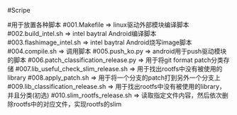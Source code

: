 #Scripe

#用于放置各种脚本
#001.Makefile										=>		linux驱动外部模块编译脚本
#002.build_intel.sh									=>		intel baytral Android编译脚本
#003.flashimage_intel.sh							=>		intel baytral Android烧写image脚本
#004.compile.sh										=>		调用脚本
#005.push_ko.py										=>		android用于push驱动模块的脚本
#006.patch_classification_release.py 				=>		用于将git format patch分类存储
#007.lib_useful_check_slim_release.sh 				=>  	用于找出rootfs中没有被使用的library
#008.apply_patch.sh 								=> 		用于将一个分支的patch打到另外一个分支上	
#009.lib_classification_release.sh  				=>      用于找出rootfs中没有被使用的library，并且分类(初选)
#010.slim_rootfs_release.sh 						=> 		读取指定文件内容，然后依次删除rootfs中的对应文件，实现rootfs的slim
